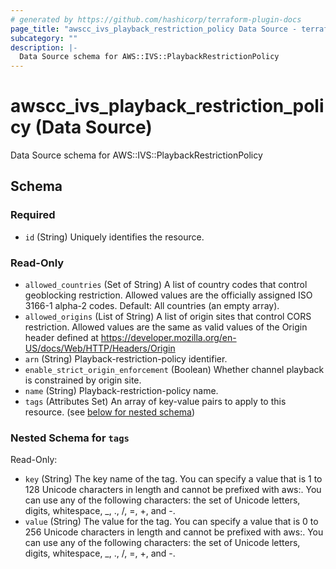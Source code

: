 ```yaml
---
# generated by https://github.com/hashicorp/terraform-plugin-docs
page_title: "awscc_ivs_playback_restriction_policy Data Source - terraform-provider-awscc"
subcategory: ""
description: |-
  Data Source schema for AWS::IVS::PlaybackRestrictionPolicy
---
```


# awscc_ivs_playback_restriction_policy (Data Source)

Data Source schema for AWS::IVS::PlaybackRestrictionPolicy



<!-- schema generated by tfplugindocs -->
## Schema

### Required

- `id` (String) Uniquely identifies the resource.

### Read-Only

- `allowed_countries` (Set of String) A list of country codes that control geoblocking restriction. Allowed values are the officially assigned ISO 3166-1 alpha-2 codes. Default: All countries (an empty array).
- `allowed_origins` (List of String) A list of origin sites that control CORS restriction. Allowed values are the same as valid values of the Origin header defined at https://developer.mozilla.org/en-US/docs/Web/HTTP/Headers/Origin
- `arn` (String) Playback-restriction-policy identifier.
- `enable_strict_origin_enforcement` (Boolean) Whether channel playback is constrained by origin site.
- `name` (String) Playback-restriction-policy name.
- `tags` (Attributes Set) An array of key-value pairs to apply to this resource. (see [below for nested schema](#nestedatt--tags))

<a id="nestedatt--tags"></a>
### Nested Schema for `tags`

Read-Only:

- `key` (String) The key name of the tag. You can specify a value that is 1 to 128 Unicode characters in length and cannot be prefixed with aws:. You can use any of the following characters: the set of Unicode letters, digits, whitespace, _, ., /, =, +, and -.
- `value` (String) The value for the tag. You can specify a value that is 0 to 256 Unicode characters in length and cannot be prefixed with aws:. You can use any of the following characters: the set of Unicode letters, digits, whitespace, _, ., /, =, +, and -.
